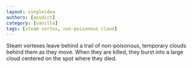 ```yaml
---
layout: singleidea
authors: [aosdict]
category: [vanilla]
tags: [steam vortex, non-poisonous cloud]
---
```

Steam vortexes leave behind a trail of non-poisonous, temporary clouds behind them as they move. When they are killed, they burst into a large cloud centered on the spot where they died.
